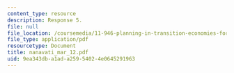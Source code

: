 ```yaml
---
content_type: resource
description: Response 5.
file: null
file_location: /coursemedia/11-946-planning-in-transition-economies-for-growth-and-equity-spring-2004/9ea343dba1ada25954024e0645291963_nanavati_mar_12.pdf
file_type: application/pdf
resourcetype: Document
title: nanavati_mar_12.pdf
uid: 9ea343db-a1ad-a259-5402-4e0645291963
---
```

